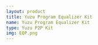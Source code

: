 ```yaml
---
layout: product
title: Yuzu Program Equalizer Kit
name: Yuzu Program Equalizer Kit
type: Yuzu P2P Kit
img: EQP.png
---
```

